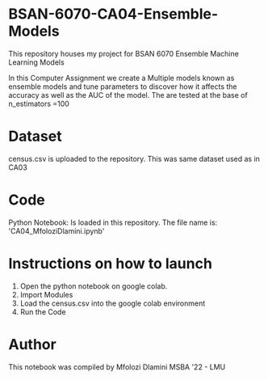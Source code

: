 # BSAN-6070-CA04-Ensemble-Models
This repository houses my project for BSAN 6070 Ensemble Machine Learning Models

In this Computer Assignment we create a Multiple models known as ensemble models and tune parameters to discover how it affects the accuracy as well as the AUC of the model. The are tested at the base of n_estimators =100

# Dataset
census.csv is uploaded to the repository. This was same dataset used as in CA03


# Code

Python Notebook: 
Is loaded in this repository. The file name is:\
'CA04_MfoloziDlamini.ipynb'

# Instructions on how to launch
1) Open the python notebook on google colab.
2)  Import Modules
3) Load the census.csv into the google colab environment
4) Run the Code

# Author

This notebook was compiled by Mfolozi Dlamini MSBA '22 - LMU
